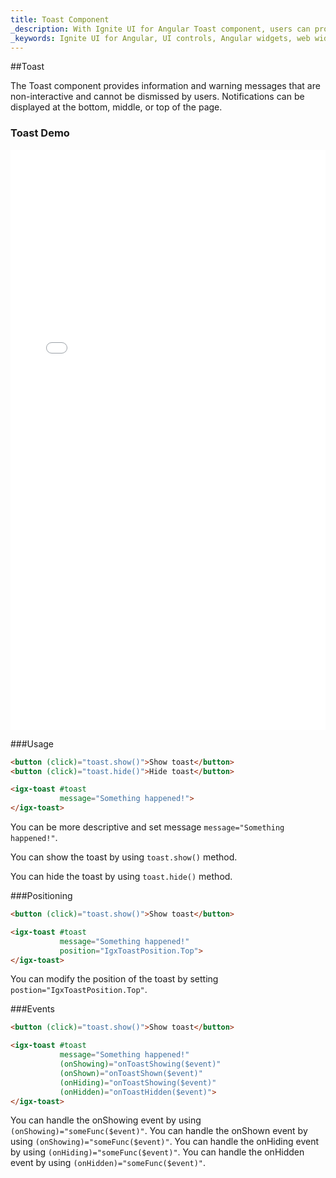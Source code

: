 ```yaml
---
title: Toast Component
_description: With Ignite UI for Angular Toast component, users can provide quick, non-interactive messages to end users within their application.
_keywords: Ignite UI for Angular, UI controls, Angular widgets, web widgets, UI widgets, Angular, Native Angular Components Suite, Native Angular Controls, Native Angular Components Library, Angular Toast component, Angular Toast control
---
```


##Toast
<p class="highlight">The Toast component provides information and warning messages that are non-interactive and cannot be dismissed by users. Notifications can be displayed at the bottom, middle, or top of the page.</p>
<div class="divider"></div>

### Toast Demo
<div class="sample-container loading" style="height: 928px">
    <iframe frameborder="0" seamless width="100%" height="100%" src="{environment:demosBaseUrl}/toast" onload="onSampleIframeContentLoaded(this);"></iframe>
</div>
<div class="divider--half"></div>

###Usage

```html
<button (click)="toast.show()">Show toast</button>
<button (click)="toast.hide()">Hide toast</button>

<igx-toast #toast
           message="Something happened!">
</igx-toast>
```

You can be more descriptive and set message `message="Something happened!"`.

You can show the toast by using `toast.show()` method.

You can hide the toast by using `toast.hide()` method.
<div class="divider--half"></div>

###Positioning

```html
<button (click)="toast.show()">Show toast</button>

<igx-toast #toast
           message="Something happened!"
           position="IgxToastPosition.Top">
</igx-toast>
```

You can modify the position of the toast by setting `postion="IgxToastPosition.Top"`.
<div class="divider--half"></div>

###Events

```html
<button (click)="toast.show()">Show toast</button>

<igx-toast #toast
           message="Something happened!"
           (onShowing)="onToastShowing($event)"
           (onShown)="onToastShown($event)"
           (onHiding)="onToastShowing($event)"
           (onHidden)="onToastHidden($event)">
</igx-toast>
```

You can handle the onShowing event by using `(onShowing)="someFunc($event)"`.
You can handle the onShown event by using `(onShowing)="someFunc($event)"`.
You can handle the onHiding event by using `(onHiding)="someFunc($event)"`.
You can handle the onHidden event by using `(onHidden)="someFunc($event)"`.
<div class="divider--half"></div>
